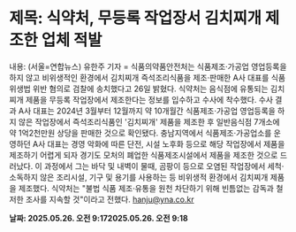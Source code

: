 # **제목: 식약처, 무등록 작업장서 김치찌개 제조한 업체 적발**

  내용: (서울=연합뉴스) 유한주 기자 = 식품의약품안전처는 식품제조·가공업 영업등록을 하지 않고 비위생적인 환경에서 김치찌개 즉석조리식품을 제조·판매한 A사 대표를 식품위생법 위반 혐의로 검찰에 송치했다고 26일 밝혔다.    식약처는 음식점에 유통되는 김치찌개 제품을 무등록 작업장에서 제조한다는 정보를 입수하고 수사에 착수했다.    수사 결과 A사 대표는 2024년 3월부터 12월까지 약 10개월간 식품제조·가공업 영업등록을 하지 않은 작업장에서 즉석조리식품인 '김치찌개' 제품을 제조한 후 일반음식점 7개소에 약 1억2천만원 상당을 판매한 것으로 확인됐다.    충남지역에서 식품제조·가공업소를 운영하던 A사 대표는 경영 악화에 따른 단전, 시설 노후화 등으로 해당 작업장에서 제품을 제조하기 어렵게 되자 경기도 모처의 폐업한 식품제조시설에서 제품을 제조한 것으로 드러났다.    이 과정에서 그는 바닥 및 내벽이 물때, 곰팡이 등으로 오염된 작업장에서 세척·소독하지 않은 조리시설, 기구 및 용기를 사용하는 등 비위생적 환경에서 김치찌개 제품을 제조했다.    식약처는 "불법 식품 제조·유통을 원천 차단하기 위해 빈틈없는 감독과 철저한 조사를 지속할 것"이라고 전했다.     hanju@yna.co.kr

  **날짜: 2025.05.26. 오전 9:172025.05.26. 오전 9:18**